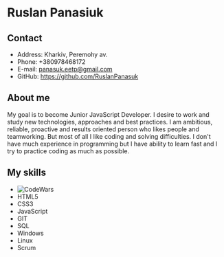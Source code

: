 # Ruslan Panasiuk

## Contact

* Address: Kharkiv, Peremohy av.
* Phone: +380978468172
* E-mail: panasuk.eetp@gmail.com
* GitHub: https://github.com/RuslanPanasuk

## About me

My goal is to become Junior JavaScript Developer. I desire to work and study new technologies, approaches and best practices.
I am ambitious, reliable, proactive and results oriented person who likes people and teamworking. But most of all I like coding and solving difficulties. 
I don't have much experience in programming but I have ability to learn fast and I try to practice coding as much as possible.

## My skills

* ![CodeWars](https://www.codewars.com/users/RuslanPanasuk/badges/large)
* HTML5
* CSS3
* JavaScript
* GIT
* SQL
* Windows
* Linux
* Scrum

